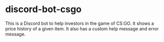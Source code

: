 # discord-bot-csgo
This is a Discord bot to help investors in the game of CS:GO. It shows a price history of a given item. It also has a custom help message and error message.

<!----- ![Image of Yaktocat](https://octodex.github.com/images/yaktocat.png) >
